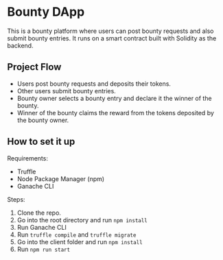 # Bounty DApp
This is a bounty platform where users can post bounty requests and also submit bounty entries. It runs on a smart contract built with Solidity as the backend.

## Project Flow
  - Users post bounty requests and deposits their tokens.
  - Other users submit bounty entries.
  - Bounty owner selects a bounty entry and declare it the winner of the bounty.
  - Winner of the bounty claims the reward from the tokens deposited by the bounty owner.

## How to set it up
Requirements:
  - Truffle
  - Node Package Manager (npm)
  - Ganache CLI
  
Steps:
  1. Clone the repo.
  2. Go into the root directory and run `npm install`
  3. Run Ganache CLI
  4. Run `truffle compile` and `truffle migrate`
  5. Go into the client folder and run `npm install`
  6. Run `npm run start`
